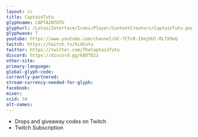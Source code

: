 ```yaml
---
layout: cc
title: CaptainTutu
glyphname: CAPTAINTUTU
glyphurl: /Lotus/Interface/Icons/Player/ContentCreators/CaptainTutu.png
glyphwave: 7
youtube: https://www.youtube.com/channel/UC-7CTcR-IXmjUUl-RLTX9oQ
twitch: https://twitch.tv/kidtutu
twitter: https://twitter.com/TheCaptainTutu
discord: https://discord.gg/k8DT82z
other-site:
primary-language:
global-glyph-code:
currently-partnered:
stream-currency-needed-for-glyph:
facebook:
mixer:
ccid: 34
alt-names:
---
```

* Drops and giveaway codes on Twitch
* Twitch Subscription
